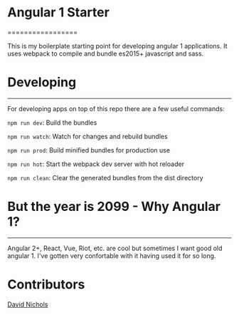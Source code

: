 # Angular 1 Starter
=================

This is my boilerplate starting point for developing angular 1 applications. It uses webpack to compile and bundle es2015+ javascript and sass.

# Developing
----------

For developing apps on top of this repo there are a few useful commands:

`npm run dev`: Build the bundles

`npm run watch`: Watch for changes and rebuild bundles

`npm run prod`: Build minified bundles for production use

`npm run hot`: Start the webpack dev server with hot reloader

`npm run clean`: Clear the generated bundles from the dist directory

# But the year is 2099 - Why Angular 1?
-------------------------------------

Angular 2+, React, Vue, Riot, etc. are cool but sometimes I want good old angular 1.  I've gotten very confortable with it having used it for so long.

# Contributors

[David Nichols](mailto:davenich@gmail.coom)
